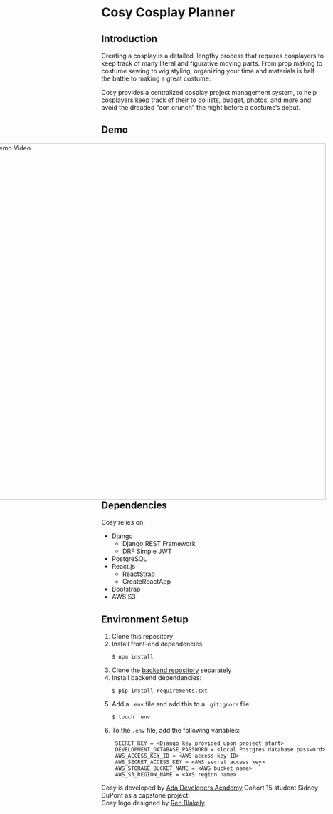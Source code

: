 # Cosy Cosplay Planner

## Introduction

Creating a cosplay is a detailed, lengthy process that requires cosplayers to keep track of many literal and figurative moving parts. From prop making to costume sewing to wig styling, organizing your time and materials is half the battle to making a great costume.

Cosy provides a centralized cosplay project management system, to help cosplayers keep track of their to do lists, budget, photos, and more and avoid the dreaded “con crunch” the night before a costume’s debut.

## Demo

<a style="float:right" href="https://drive.google.com/file/d/1jQ3G5AN37JsWgGrKIcUL6m9CBoBbylQ1/view?usp=sharing" target="_blank">
  <img alt="Cosy Demo Video" width="800" src="https://drive.google.com/file/d/1McOTvAC5-BTG1co5Bcx00U6nIDaxd5LP/view?usp=sharing" />
</a>

## Dependencies

Cosy relies on:

- Django
  - Django REST Framework
  - DRF Simple JWT
- PostgreSQL
- React.js
  - ReactStrap
  - CreateReactApp
- Bootstrap
- AWS S3

## Environment Setup

1. Clone this repository
2. Install front-end dependencies:
   ```
   $ npm install
   ```
3. Clone the [backend repository](https://github.com/majortomboy/back-end-cosy/) separately
4. Install backend dependencies:
   ```
   $ pip install requirements.txt
   ```
5. Add a ```.env``` file and add this to a ```.gitignore``` file
   ```
   $ touch .env
   ```
6. To the ```.env``` file, add the following variables:
   ```
    SECRET_KEY = <Django key provided upon project start>
    DEVELOPMENT_DATABASE_PASSWORD = <local Postgres database password>
    AWS_ACCESS_KEY_ID = <AWS access key ID>
    AWS_SECRET_ACCESS_KEY = <AWS secret access key>
    AWS_STORAGE_BUCKET_NAME = <AWS bucket name>
    AWS_S3_REGION_NAME = <AWS region name>
   ```


Cosy is developed by [Ada Developers Academy](https://adadevelopersacademy.org/) Cohort 15 student Sidney DuPont as a capstone project.<br>
Cosy logo designed by [Ren Blakely](https://renblakely.com/)
